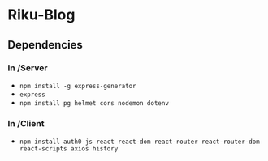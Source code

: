 # Riku-Blog

## Dependencies

### In /Server
- ```npm install -g express-generator```
- ```express```
- ```npm install pg helmet cors nodemon dotenv```

### In /Client
- ```npm install auth0-js react react-dom react-router react-router-dom react-scripts axios history```
